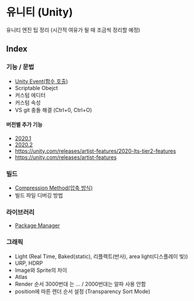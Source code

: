 # 유니티 (Unity)
유니티 엔진 팁 정리 (시간적 여유가 될 때 조금씩 정리할 예정)

## Index
### 기능 / 문법
- [Unity Event(함수 호출)](UnityEvent.md)
- Scriptable Obejct
- 커스텀 에디터
- 커스텀 속성
- VS git 충돌 해결 (Ctrl+0, Ctrl+O)

#### 버전별 추가 기능
- [2020.1](2020_1.md)
- [2020.2](2020_2.md)
- https://unity.com/releases/artist-features/2020-lts-tier2-features
- https://unity.com/releases/artist-features

### 빌드
- [Compression Method(압축 방식)](CompressionMethod.md)
- 빌드 파일 디버깅 방법

### 라이브러리
- [Package Manager](PackageManager.md)

### 그래픽
- Light (Real Time, Baked(static), 리플렉트(반사), area light(디스플레이 빛))
- URP, HDRP
- Image와 Sprite의 차이
- Atlas
- Render 순서 3000번대 는 ... / 2000번대는 알파 사용 안함
- position에 따른 렌더 순서 설정 (Transparency Sort Mode)
